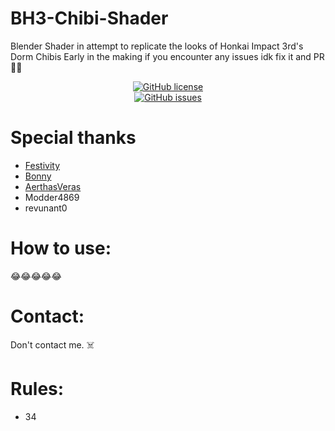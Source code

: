 # BH3-Chibi-Shader
Blender Shader in attempt to replicate the looks of Honkai Impact 3rd's Dorm Chibis
Early in the making if you encounter any issues idk fix it and PR 👍🏿

<p align="center">
    <a href="https://github.com/Moistcrafter/BH3-Chibi-Shader/LICENSE"><img alt="GitHub license" src="https://img.shields.io/github/license/Moistcrafter/BH3-Chibi-Shader?style=for-the-badge"></a><br>
    <a href="https://github.com/Moistcrafter/BH3-Chibi-Shader/issues"><img alt="GitHub issues" src="https://img.shields.io/github/issues/Moistcrafter/BH3-Chibi-Shader?style=for-the-badge"></a>
</p>

# Special thanks
- [Festivity](https://github.com/festivities)
- [Bonny](https://www.youtube.com/@BonnyAnimations/)
- [AerthasVeras](https://twitter.com/aerthasveras)
- Modder4869
- revunant0

# How to use:
😂😂😂😂😂

# Contact:
Don't contact me. ☠️

# Rules:
- 34
